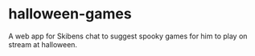 # halloween-games
A web app for Skibens chat to suggest spooky games for him to play on stream at halloween.
